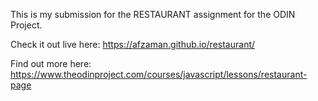 This is my submission for the RESTAURANT assignment for the ODIN Project.

Check it out live here: https://afzaman.github.io/restaurant/

Find out more here: https://www.theodinproject.com/courses/javascript/lessons/restaurant-page
